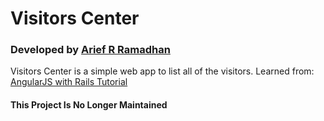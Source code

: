 # Visitors Center
### Developed by [Arief R Ramadhan](https://ariefrizkyr.com)

Visitors Center is a simple web app to list all of the visitors. Learned from:
[AngularJS with Rails Tutorial](https://richonrails.com/articles/getting-started-with-angularjs-and-rails)

#### This Project Is No Longer Maintained
